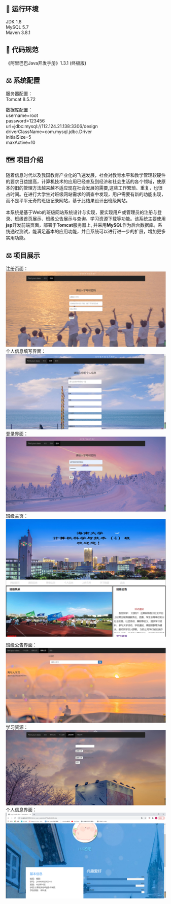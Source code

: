 ## :carousel_horse: 运行环境
JDK 1.8 </br>
MySQL 5.7 </br>
Maven 3.8.1 </br>
## :eagle: 代码规范
《阿里巴巴Java开发手册》1.3.1 (终极版)
## :balance_scale: 系统配置
服务器配置：</br>
Tomcat 8.5.72

数据库配置：</br>
username=root</br>
password=123456</br>
url=jdbc:mysql://112.124.21.138:3306/design</br>
driverClassName=com.mysql.jdbc.Driver</br>
initialSize=5</br>
maxActive=10</br>

## :world_map: 项目介绍 
随着信息时代以及我国教育产业化的飞速发展，社会对教育水平和教学管理软硬件的要求日益提高，计算机技术的应用已经普及到经济和社会生活的各个领域，使原本的旧的管理方法越来越不适应现在社会发展的需要,这些工作繁琐、重复，也很占时间。在进行大学生对班级网站需求的调查中发现，用户需要有新的功能出现，而不是平平无奇的班级记录网站，基于此结果设计出班级网站。</br></br>
本系统是基于Web的班级网站系统设计与实现，要实现用户或管理员的注册与登录、班级首页展示、班级公告展示与查询、学习资源下载等功能。该系统主要使用**jsp**开发前端页面，部署于**Tomcat**服务器上, 并采用**MySQ**L作为后台数据库。系统通过测试，能满足基本的应用功能，并且系统可以进行进一步的扩展，增加更多实用功能。
## :balance_scale: 项目展示  
注册页面：</br>
![image](https://github.com/wzy6432/ClassWebsite/blob/main/project-show/注册页面.png)</br>
个人信息填写界面：</br>
![image](https://github.com/wzy6432/ClassWebsite/blob/main/project-show/个人信息填写页面.png)</br>
登录界面：</br>
![image](https://github.com/wzy6432/ClassWebsite/blob/main/project-show/登录页面.png)</br>
班级主页：</br>
![image](https://github.com/wzy6432/ClassWebsite/blob/main/project-show/班级主页面.png)</br>
班级公告界面：</br>
![image](https://github.com/wzy6432/ClassWebsite/blob/main/project-show/班级公告页面.png)</br>
学习资源：</br>
![image](https://github.com/wzy6432/ClassWebsite/blob/main/project-show/学习资源上传和下载界面.png)</br>
个人信息界面：</br>
![image](https://github.com/wzy6432/ClassWebsite/blob/main/project-show/个人信息界面.png)</br>
